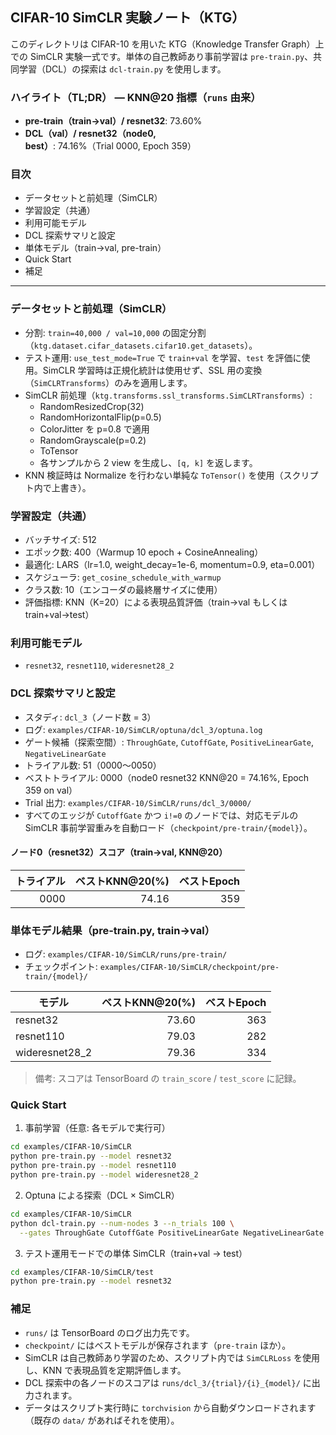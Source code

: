 ## CIFAR-10 SimCLR 実験ノート（KTG）

このディレクトリは CIFAR-10 を用いた KTG（Knowledge Transfer Graph）上での SimCLR 実験一式です。単体の自己教師あり事前学習は `pre-train.py`、共同学習（DCL）の探索は `dcl-train.py` を使用します。

### ハイライト（TL;DR） — KNN@20 指標（`runs` 由来）
- **pre-train（train→val）/ resnet32**: 73.60%
- **DCL（val）/ resnet32（node0, best）**: 74.16%（Trial 0000, Epoch 359）

### 目次
- データセットと前処理（SimCLR）
- 学習設定（共通）
- 利用可能モデル
- DCL 探索サマリと設定
- 単体モデル（train→val, pre-train）
- Quick Start
- 補足

---

### データセットと前処理（SimCLR）
- 分割: `train=40,000 / val=10,000` の固定分割（`ktg.dataset.cifar_datasets.cifar10.get_datasets`）。
- テスト運用: `use_test_mode=True` で `train+val` を学習、`test` を評価に使用。SimCLR 学習時は正規化統計は使用せず、SSL 用の変換（`SimCLRTransforms`）のみを適用します。
- SimCLR 前処理（`ktg.transforms.ssl_transforms.SimCLRTransforms`）:
  - RandomResizedCrop(32)
  - RandomHorizontalFlip(p=0.5)
  - ColorJitter を p=0.8 で適用
  - RandomGrayscale(p=0.2)
  - ToTensor
  - 各サンプルから 2 view を生成し、`[q, k]` を返します。
- KNN 検証時は Normalize を行わない単純な `ToTensor()` を使用（スクリプト内で上書き）。

### 学習設定（共通）
- バッチサイズ: 512
- エポック数: 400（Warmup 10 epoch + CosineAnnealing）
- 最適化: LARS（lr=1.0, weight_decay=1e-6, momentum=0.9, eta=0.001）
- スケジューラ: `get_cosine_schedule_with_warmup`
- クラス数: 10（エンコーダの最終層サイズに使用）
- 評価指標: KNN（K=20）による表現品質評価（train→val もしくは train+val→test）

### 利用可能モデル
- `resnet32`, `resnet110`, `wideresnet28_2`

### DCL 探索サマリと設定
- スタディ: `dcl_3`（ノード数 = 3）
- ログ: `examples/CIFAR-10/SimCLR/optuna/dcl_3/optuna.log`
- ゲート候補（探索空間）: `ThroughGate`, `CutoffGate`, `PositiveLinearGate`, `NegativeLinearGate`
- トライアル数: 51（0000〜0050）
- ベストトライアル: 0000（node0 resnet32 KNN@20 = 74.16%, Epoch 359 on val）
- Trial 出力: `examples/CIFAR-10/SimCLR/runs/dcl_3/0000/`
- すべてのエッジが `CutoffGate` かつ `i!=0` のノードでは、対応モデルの SimCLR 事前学習重みを自動ロード（`checkpoint/pre-train/{model}`）。

#### ノード0（resnet32）スコア（train→val, KNN@20）
| トライアル | ベストKNN@20(%) | ベストEpoch |
|---:|---:|---:|
| 0000 | 74.16 | 359 |

### 単体モデル結果（pre-train.py, train→val）
- ログ: `examples/CIFAR-10/SimCLR/runs/pre-train/`
- チェックポイント: `examples/CIFAR-10/SimCLR/checkpoint/pre-train/{model}/`

| モデル | ベストKNN@20(%) | ベストEpoch |
|---|---:|---:|
| resnet32 | 73.60 | 363 |
| resnet110 | 79.03 | 282 |
| wideresnet28_2 | 79.36 | 334 |

> 備考: スコアは TensorBoard の `train_score` / `test_score` に記録。

### Quick Start
1) 事前学習（任意: 各モデルで実行可）
```bash
cd examples/CIFAR-10/SimCLR
python pre-train.py --model resnet32
python pre-train.py --model resnet110
python pre-train.py --model wideresnet28_2
```

2) Optuna による探索（DCL × SimCLR）
```bash
cd examples/CIFAR-10/SimCLR
python dcl-train.py --num-nodes 3 --n_trials 100 \
  --gates ThroughGate CutoffGate PositiveLinearGate NegativeLinearGate
```

3) テスト運用モードでの単体 SimCLR（train+val → test）
```bash
cd examples/CIFAR-10/SimCLR/test
python pre-train.py --model resnet32
```

### 補足
- `runs/` は TensorBoard のログ出力先です。
- `checkpoint/` にはベストモデルが保存されます（`pre-train` ほか）。
- SimCLR は自己教師あり学習のため、スクリプト内では `SimCLRLoss` を使用し、KNN で表現品質を定期評価します。
- DCL 探索中の各ノードのスコアは `runs/dcl_3/{trial}/{i}_{model}/` に出力されます。
- データはスクリプト実行時に `torchvision` から自動ダウンロードされます（既存の `data/` があればそれを使用）。

